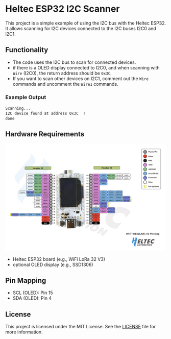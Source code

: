 # Heltec ESP32 I2C Scanner

This project is a simple example of using the I2C bus with the Heltec ESP32. It allows scanning for I2C devices connected to the I2C buses I2C0 and I2C1.

## Functionality

- The code uses the I2C bus to scan for connected devices. 
- if there is a OLED display connected to I2C0, and when scanning with `Wire` (I2C0), the return address should be `0x3C`.
- If you want to scan other devices on I2C1, comment out the `Wire` commands and uncomment the `Wire1` commands.

### Example Output

```text
Scanning...
I2C device found at address 0x3C  !
done
```

## Hardware Requirements
![Pins](https://github.com/decodeais/heltec_esp32_lora_v3/raw/main/images/heltec_esp32_lora_v3_pinout.png)
- Heltec ESP32 board (e.g., WiFi LoRa 32 V3)
- optional OLED display (e.g., SSD1306)

## Pin Mapping

- SCL (OLED): Pin 15
- SDA (OLED): Pin 4

## License

This project is licensed under the MIT License. See the [LICENSE](LICENSE) file for more information.
